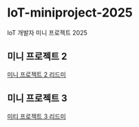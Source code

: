 # IoT-miniproject-2025
IoT 개발자 미니 프로젝트 2025

## 미니 프로젝트 2
[미니 프로젝트 2 리드미](./miniproject2/README.md)

## 미니 프로젝트 3
[미티 프로젝트 3 리드미](./miniproject3/README.md)